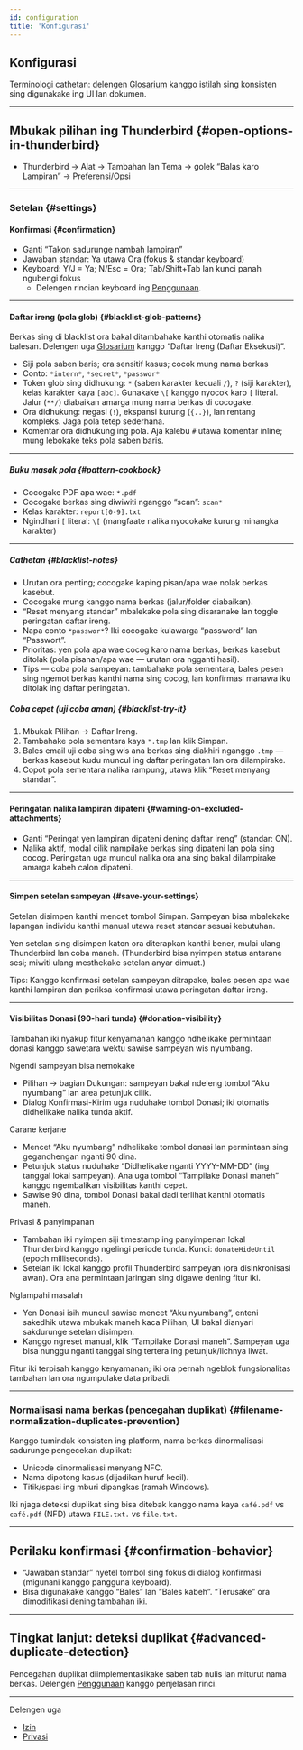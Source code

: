 ```yaml
---
id: configuration
title: 'Konfigurasi'
---
```


## Konfigurasi

Terminologi cathetan: delengen [Glosarium](glossary) kanggo istilah sing konsisten sing digunakake ing UI lan dokumen.

---

## Mbukak pilihan ing Thunderbird {#open-options-in-thunderbird}

- Thunderbird → Alat → Tambahan lan Tema → golek “Balas karo Lampiran” → Preferensi/Opsi

---

### Setelan {#settings}

#### Konfirmasi {#confirmation}

- Ganti “Takon sadurunge nambah lampiran”
- Jawaban standar: Ya utawa Ora (fokus & standar keyboard)
- Keyboard: Y/J = Ya; N/Esc = Ora; Tab/Shift+Tab lan kunci panah ngubengi fokus
  - Delengen rincian keyboard ing [Penggunaan](usage#keyboard-shortcuts).

---

#### Daftar ireng (pola glob) {#blacklist-glob-patterns}

Berkas sing di blacklist ora bakal ditambahake kanthi otomatis nalika balesan. Delengen uga [Glosarium](glossary) kanggo “Daftar Ireng (Daftar Eksekusi)”.

- Siji pola saben baris; ora sensitif kasus; cocok mung nama berkas
- Conto: `*intern*`, `*secret*`, `*passwor*`
- Token glob sing didhukung: `*` (saben karakter kecuali `/`), `?` (siji karakter), kelas karakter kaya `[abc]`. Gunakake `\[` kanggo nyocok karo `[` literal. Jalur (`**/`) diabaikan amarga mung nama berkas di cocogake.
- Ora didhukung: negasi (`!`), ekspansi kurung (`{..}`), lan rentang kompleks. Jaga pola tetep sederhana.
- Komentar ora didhukung ing pola. Aja kalebu `#` utawa komentar inline; mung lebokake teks pola saben baris.

---

##### Buku masak pola {#pattern-cookbook}

- Cocogake PDF apa wae: `*.pdf`
- Cocogake berkas sing diwiwiti nganggo “scan”: `scan*`
- Kelas karakter: `report[0-9].txt`
- Ngindhari `[` literal: `\[` (mangfaate nalika nyocokake kurung minangka karakter)

---

##### Cathetan {#blacklist-notes}

- Urutan ora penting; cocogake kaping pisan/apa wae nolak berkas kasebut.
- Cocogake mung kanggo nama berkas (jalur/folder diabaikan).
- “Reset menyang standar” mbalekake pola sing disaranake lan toggle peringatan daftar ireng.
- Napa conto `*passwor*`? Iki cocogake kulawarga “password” lan “Passwort”.
- Prioritas: yen pola apa wae cocog karo nama berkas, berkas kasebut ditolak (pola pisanan/apa wae — urutan ora ngganti hasil).
- Tips — coba pola sampeyan: tambahake pola sementara, bales pesen sing ngemot berkas kanthi nama sing cocog, lan konfirmasi manawa iku ditolak ing daftar peringatan.

##### Coba cepet (uji coba aman) {#blacklist-try-it}

1. Mbukak Pilihan → Daftar Ireng.
2. Tambahake pola sementara kaya `*.tmp` lan klik Simpan.
3. Bales email uji coba sing wis ana berkas sing diakhiri nganggo `.tmp` — berkas kasebut kudu muncul ing daftar peringatan lan ora dilampirake.
4. Copot pola sementara nalika rampung, utawa klik “Reset menyang standar”.

---

#### Peringatan nalika lampiran dipateni {#warning-on-excluded-attachments}

- Ganti “Peringat yen lampiran dipateni dening daftar ireng” (standar: ON).
- Nalika aktif, modal cilik nampilake berkas sing dipateni lan pola sing cocog. Peringatan uga muncul nalika ora ana sing bakal dilampirake amarga kabeh calon dipateni.

---

#### Simpen setelan sampeyan {#save-your-settings}

Setelan disimpen kanthi mencet tombol Simpan. Sampeyan bisa mbalekake lapangan individu kanthi manual utawa reset standar sesuai kebutuhan.

Yen setelan sing disimpen katon ora diterapkan kanthi bener, mulai ulang Thunderbird lan coba maneh. (Thunderbird bisa nyimpen status antarane sesi; miwiti ulang mesthekake setelan anyar dimuat.)

Tips: Kanggo konfirmasi setelan sampeyan ditrapake, bales pesen apa wae kanthi lampiran dan periksa konfirmasi utawa peringatan daftar ireng.

---

#### Visibilitas Donasi (90-hari tunda) {#donation-visibility}

Tambahan iki nyakup fitur kenyamanan kanggo ndhelikake permintaan donasi kanggo sawetara wektu sawise sampeyan wis nyumbang.

Ngendi sampeyan bisa nemokake

- Pilihan → bagian Dukungan: sampeyan bakal ndeleng tombol “Aku nyumbang” lan area petunjuk cilik.
- Dialog Konfirmasi-Kirim uga nuduhake tombol Donasi; iki otomatis didhelikake nalika tunda aktif.

Carane kerjane

- Mencet “Aku nyumbang” ndhelikake tombol donasi lan permintaan sing gegandhengan nganti 90 dina.
- Petunjuk status nuduhake “Didhelikake nganti YYYY-MM-DD” (ing tanggal lokal sampeyan). Ana uga tombol “Tampilake Donasi maneh” kanggo ngembalikan visibilitas kanthi cepet.
- Sawise 90 dina, tombol Donasi bakal dadi terlihat kanthi otomatis maneh.

Privasi & panyimpanan

- Tambahan iki nyimpen siji timestamp ing panyimpenan lokal Thunderbird kanggo ngelingi periode tunda. Kunci: `donateHideUntil` (epoch milliseconds).
- Setelan iki lokal kanggo profil Thunderbird sampeyan (ora disinkronisasi awan). Ora ana permintaan jaringan sing digawe dening fitur iki.

Nglampahi masalah

- Yen Donasi isih muncul sawise mencet “Aku nyumbang”, enteni sakedhik utawa mbukak maneh kaca Pilihan; UI bakal dianyari sakdurunge setelan disimpen.
- Kanggo ngreset manual, klik “Tampilake Donasi maneh”. Sampeyan uga bisa nunggu nganti tanggal sing tertera ing petunjuk/lichnya liwat.

Fitur iki terpisah kanggo kenyamanan; iki ora pernah ngeblok fungsionalitas tambahan lan ora ngumpulake data pribadi.

---

### Normalisasi nama berkas (pencegahan duplikat) {#filename-normalization-duplicates-prevention}

Kanggo tumindak konsisten ing platform, nama berkas dinormalisasi sadurunge pengecekan duplikat:

- Unicode dinormalisasi menyang NFC.
- Nama dipotong kasus (dijadikan huruf kecil).
- Titik/spasi ing mburi dipangkas (ramah Windows).

Iki njaga deteksi duplikat sing bisa ditebak kanggo nama kaya `café.pdf` vs `café.pdf` (NFD) utawa `FILE.txt.` vs `file.txt`.

---

## Perilaku konfirmasi {#confirmation-behavior}

- “Jawaban standar” nyetel tombol sing fokus di dialog konfirmasi (migunani kanggo pangguna keyboard).
- Bisa digunakake kanggo “Bales” lan “Bales kabeh”. “Terusake” ora dimodifikasi dening tambahan iki.

---

## Tingkat lanjut: deteksi duplikat {#advanced-duplicate-detection}

Pencegahan duplikat diimplementasikake saben tab nulis lan miturut nama berkas. Delengen [Penggunaan](usage#behavior-details) kanggo penjelasan rinci.

---

Delengen uga

- [Izin](permissions)
- [Privasi](privacy)
